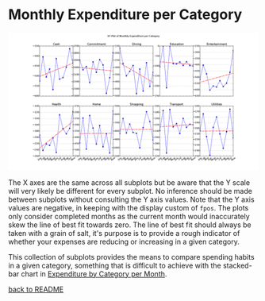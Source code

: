 Monthly Expenditure per Category
================================

![Monthly Expenditure per Category](figure_4.png)

The X axes are the same across all subplots but be aware that the Y scale will
very likely be different for every subplot. No inference should be
made between subplots without consulting the Y axis values. Note that the Y
axis values are negative, in keeping with the display custom of `fpos`. The
plots only consider completed months as the current month would inaccurately
skew the line of best fit towards zero. The line of best fit should always be
taken with a grain of salt, it's purpose is to provide a rough indicator of
whether your expenses are reducing or increasing in a given category.

This collection of subplots provides the means to compare spending habits in a
given category, something that is difficult to achieve with the stacked-bar
chart in [Expenditure by Category per Month](figure_1.md).

[back to README](../README.md)
